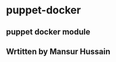 # puppet-docker
puppet docker module
----------------------
Wrtitten by Mansur Hussain
----------------------------

